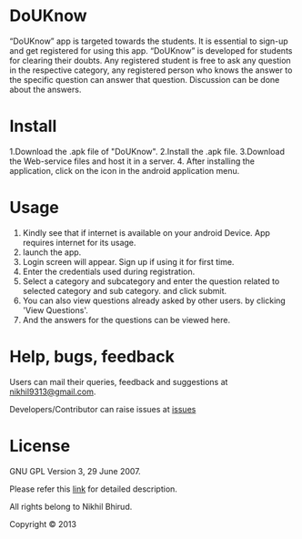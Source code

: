 DoUKnow
=======

“DoUKnow” app is targeted towards the students. It is essential to sign-up and get registered for using this app. “DoUKnow” is developed for students for clearing their doubts. Any registered student is free to ask any question in the respective category, any registered person who knows the answer to the specific question can answer that question. Discussion can be done about the answers.

Install
======
1.Download the .apk file of "DoUKnow".
2.Install the .apk file.
3.Download the Web-service files and host it in a server.
4. After installing the application, click on the icon in the android application menu.

Usage
======
1. Kindly see that if internet is available on your android Device.
App requires internet for its usage.
2. launch the app.
3. Login screen will appear. Sign up if using it for first time.
4. Enter the credentials used during registration.
5. Select a category and subcategory and enter the question related to selected category and sub category. and click submit.
6. You can also view questions already asked by other users. by clicking 'View Questions'.
7. And the answers for the questions can be viewed here.

Help, bugs, feedback
======
Users can mail their queries, feedback and suggestions at nikhil9313@gmail.com.

Developers/Contributor can raise issues at <a href="https://github.com/nickhil/DoUKnow/issues"> issues</a>

License
======
GNU GPL Version 3, 29 June 2007.

Please refer this <a href="http://www.gnu.org/licenses/gpl-3.0.txt">link</a> for detailed description.

All rights belong to Nikhil Bhirud.

Copyright © 2013

